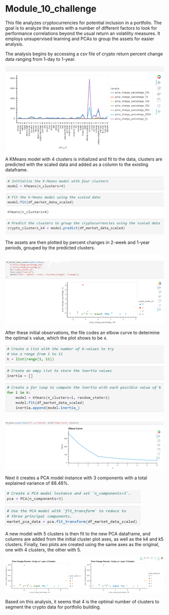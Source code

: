 # Module_10_challenge

This file analyzes cryptocurrencies for potential inclusion in a portfolio. The goal is to analyze the assets with a number of different factors to look for performance correlations beyond the usual return an volatility measures. It employs unsupervised learning and PCAs to group the assets for easier analysis.

The analysis begins by accessing a csv file of crypto return percent change data ranging from 1-day to 1-year.

![Crypto Data Plot](/Images/crypto_data_plot.PNG)

A KMeans model with 4 clusters is initialized and fit to the data, clusters are predicted with the scaled data and added as a column to the existing dataframe.

![Four Cluster Model](/Images/k4_model.PNG)

The assets are then plotted by percent changes in 2-week and 1-year periods, grouped by the predicted clusters.

![Four Cluster Plot](/Images/price_change_percentage_k4.PNG)

After these initial observations, the file codes an elbow curve to determine the optimal `k` value, which the plot shows to be `4`.

![K Best Value](/Images/k_best_value.PNG)

![Elbow Curve](./Images/elbow_curve.PNG)

Next it creates a PCA model instance with 3 components with a total explained variance of 88.46%.

![Fitting PCA](/Images/fitting_pca.PNG)

A new model with 5 clusters is then fit to the new PCA dataframe, and columns are added from the initial cluster plot axes, as well as the k4 and k5 clusters. Finally, two plots are created using the same axes as the original, one with 4 clusters, the other with 5.

![Four and Five Clusters](/Images/k4_k5_charts.PNG)

Based on this analysis, it seems that 4 is the optimal number of clusters to segment the crypto data for portfolio building.